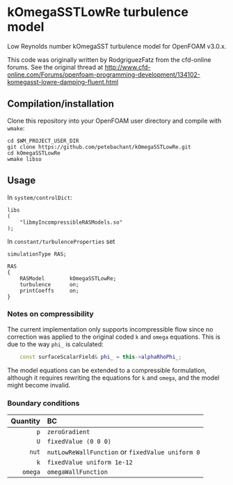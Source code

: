 kOmegaSSTLowRe turbulence model
===============================

Low Reynolds number kOmegaSST turbulence model for OpenFOAM v3.0.x.

This code was originally written by RodgriguezFatz from the cfd-online forums. See the 
original thread at 
http://www.cfd-online.com/Forums/openfoam-programming-development/134102-komegasst-lowre-damping-fluent.html


Compilation/installation
------------------------

Clone this repository into your OpenFOAM user directory and compile with `wmake`:

    cd $WM_PROJECT_USER_DIR
    git clone https://github.com/petebachant/kOmegaSSTLowRe.git
    cd kOmegaSSTLowRe
    wmake libso


Usage
-----

In `system/controlDict`:

```
libs
(
    "libmyIncompressibleRASModels.so"
);
```

In `constant/turbulenceProperties` set

    simulationType RAS;

    RAS
    {
        RASModel        kOmegaSSTLowRe;
        turbulence      on;
        printCoeffs     on;
	}


### Notes on compressibility

The current implementation only supports incompressible flow since no correction was applied to the original coded `k` and `omega` 
equations. This is due to the way `phi_` is calculated:

```c++
	const surfaceScalarField& phi_ = this->alphaRhoPhi_;
```

The model equations can be extended to a compressible formulation, although it requires rewriting the equations for `k` and `omega`, 
and the model might become invalid.


### Boundary conditions

|  Quantity | BC |
|----------:|:----|
| `p`     | `zeroGradient`  |
| `U`     |  `fixedValue (0 0 0)` | 
| `nut`   |  `nutLowReWallFunction` or `fixedValue uniform 0` |
| `k`     |  `fixedValue uniform 1e-12` |
| `omega` |  `omegaWallFunction` |
